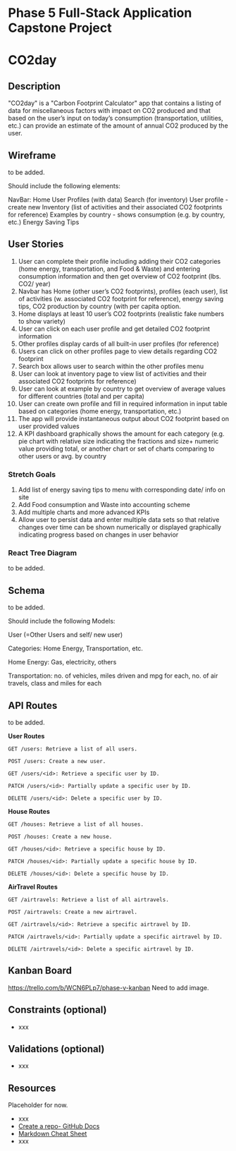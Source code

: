 # Phase 5 Full-Stack Application Capstone Project

# CO2day

## Description

"CO2day" is a "Carbon Footprint Calculator" app that contains a listing of data for miscellaneous factors with impact on CO2 produced and that based on the user’s input on today’s consumption (transportation, utilities, etc.) can provide an estimate of the amount of annual CO2 produced by the user.


## Wireframe

to be added.

Should include the following elements:

NavBar:
Home
User Profiles (with data)
Search (for inventory)
User profile - create new
Inventory (list of activities and their associated CO2 footprints for reference)
Examples by country - shows consumption (e.g. by country, etc.)
Energy Saving Tips


## User Stories

1.	User can complete their profile including adding their CO2 categories (home energy, transportation, and Food & Waste) and entering consumption information and then get overview of CO2 footprint (lbs. CO2/ year)
2.	Navbar has Home (other user’s CO2 footprints), profiles (each user), list of activities (w. associated CO2 footprint for reference), energy saving tips, CO2 production by country (with per capita option.
3.	Home displays at least 10 user’s CO2 footprints (realistic fake numbers to show variety)
4.	User can click on each user profile and get detailed CO2 footprint information
5.	Other profiles display cards of all built-in user profiles (for reference)
6.	Users can click on other profiles page to view details regarding CO2 footprint
7.	Search box allows user to search within the other profiles menu
8.	User can look at inventory page to view list of activities and their associated CO2 footprints for reference)
9.	User can look at example by country to get overview of average values for different countries (total and per capita)
10.	User can create own profile and fill in required information in input table based on categories (home energy, transportation, etc.)
11.	The app will provide instantaneous output about CO2 footprint based on user provided values
12.	A KPI dashboard graphically shows the amount for each category (e.g. pie chart with relative size indicating the fractions and size+ numeric value providing total, or another chart or set of charts comparing to other users or avg. by country


### Stretch Goals

1.	Add list of energy saving tips to menu with corresponding date/ info on site
2.	Add Food consumption and Waste into accounting scheme
3.	Add multiple charts and more advanced KPIs
4.	Allow user to persist data and enter multiple data sets so that relative changes over time can be shown numerically or displayed graphically indicating progress based on changes in user behavior


### React Tree Diagram

to be added.


## Schema

to be added.

Should include the following Models:

User (=Other Users and self/ new user)

Categories: Home Energy, Transportation, etc.

Home Energy: Gas, electricity, others

Transportation: no. of vehicles, miles driven and mpg for each, no. of air travels, class and miles for each


## API Routes

to be added.

**User Routes**

    GET /users: Retrieve a list of all users.
    
    POST /users: Create a new user.
    
    GET /users/<id>: Retrieve a specific user by ID.
    
    PATCH /users/<id>: Partially update a specific user by ID.
    
    DELETE /users/<id>: Delete a specific user by ID.

**House Routes**
    
    GET /houses: Retrieve a list of all houses.

    POST /houses: Create a new house.
    
    GET /houses/<id>: Retrieve a specific house by ID.
    
    PATCH /houses/<id>: Partially update a specific house by ID.
    
    DELETE /houses/<id>: Delete a specific house by ID.

**AirTravel Routes**
    
    GET /airtravels: Retrieve a list of all airtravels.
    
    POST /airtravels: Create a new airtravel.
    
    GET /airtravels/<id>: Retrieve a specific airtravel by ID.
    
    PATCH /airtravels/<id>: Partially update a specific airtravel by ID.
    
    DELETE /airtravels/<id>: Delete a specific airtravel by ID.


## Kanban Board

https://trello.com/b/WCN6PLp7/phase-v-kanban
Need to add image.


## Constraints (optional)

- xxx


## Validations (optional)

- xxx


## Resources

Placeholder for now.

- xxx
- [Create a repo- GitHub Docs](https://docs.github.com/en/get-started/quickstart/create-a-repo)
- [Markdown Cheat Sheet](https://www.markdownguide.org/cheat-sheet/)
- xxx
